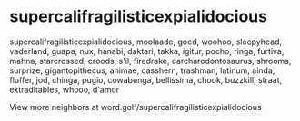 # supercalifragilisticexpialidocious

supercalifragilisticexpialidocious, moolaade, goed, woohoo, sleepyhead, vaderland, guapa, nux, hanabi, daktari, takka, igitur, pocho, ringa, furtiva, mahna, starcrossed, croods, s'il, firedrake, carcharodontosaurus, shrooms, surprize, gigantopithecus, animae, casshern, trashman, latinum, ainda, fluffer, jod, chinga, pugio, cowabunga, bellissima, chook, buzzkill, straat, extraditables, whooo, d'amor

View more neighbors at word.golf/supercalifragilisticexpialidocious
